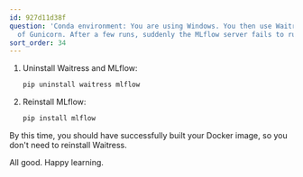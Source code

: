 ```yaml
---
id: 927d11d38f
question: 'Conda environment: You are using Windows. You then use Waitress instead
  of Gunicorn. After a few runs, suddenly the MLflow server fails to run.'
sort_order: 34
---
```


1. Uninstall Waitress and MLflow:

   ```bash
   pip uninstall waitress mlflow
   ```

2. Reinstall MLflow:

   ```bash
   pip install mlflow
   ```

By this time, you should have successfully built your Docker image, so you don't need to reinstall Waitress.

All good. Happy learning.